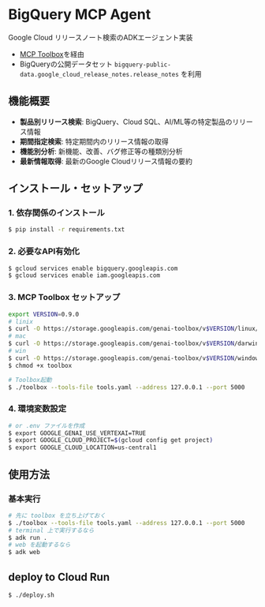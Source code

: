 # BigQuery MCP Agent

Google Cloud リリースノート検索のADKエージェント実装

- [MCP Toolbox](https://github.com/googleapis/genai-toolbox)を経由
- BigQueryの公開データセット `bigquery-public-data.google_cloud_release_notes.release_notes` を利用

## 機能概要

- **製品別リリース検索**: BigQuery、Cloud SQL、AI/ML等の特定製品のリリース情報
- **期間指定検索**: 特定期間内のリリース情報の取得
- **機能別分析**: 新機能、改善、バグ修正等の種類別分析
- **最新情報取得**: 最新のGoogle Cloudリリース情報の要約

## インストール・セットアップ

### 1. 依存関係のインストール

```bash
$ pip install -r requirements.txt
```

### 2. 必要なAPI有効化

```bash
$ gcloud services enable bigquery.googleapis.com
$ gcloud services enable iam.googleapis.com
```

### 3. MCP Toolbox セットアップ

```bash
export VERSION=0.9.0
# linix
$ curl -O https://storage.googleapis.com/genai-toolbox/v$VERSION/linux/amd64/toolbox
# mac
$ curl -O https://storage.googleapis.com/genai-toolbox/v$VERSION/darwin/arm64/toolbox
# win
$ curl -O https://storage.googleapis.com/genai-toolbox/v$VERSION/windows/amd64/toolbox
$ chmod +x toolbox

# Toolbox起動
$ ./toolbox --tools-file tools.yaml --address 127.0.0.1 --port 5000
```

### 4. 環境変数設定

```zsh
# or .env ファイルを作成
$ export GOOGLE_GENAI_USE_VERTEXAI=TRUE
$ export GOOGLE_CLOUD_PROJECT=$(gcloud config get project)
$ export GOOGLE_CLOUD_LOCATION=us-central1
```

## 使用方法

### 基本実行

```zsh
# 先に toolbox を立ち上げておく
$ ./toolbox --tools-file tools.yaml --address 127.0.0.1 --port 5000
# terminal 上で実行するなら
$ adk run .
# web を起動するなら
$ adk web
```

## deploy to Cloud Run

```zsh
$ ./deploy.sh
```

